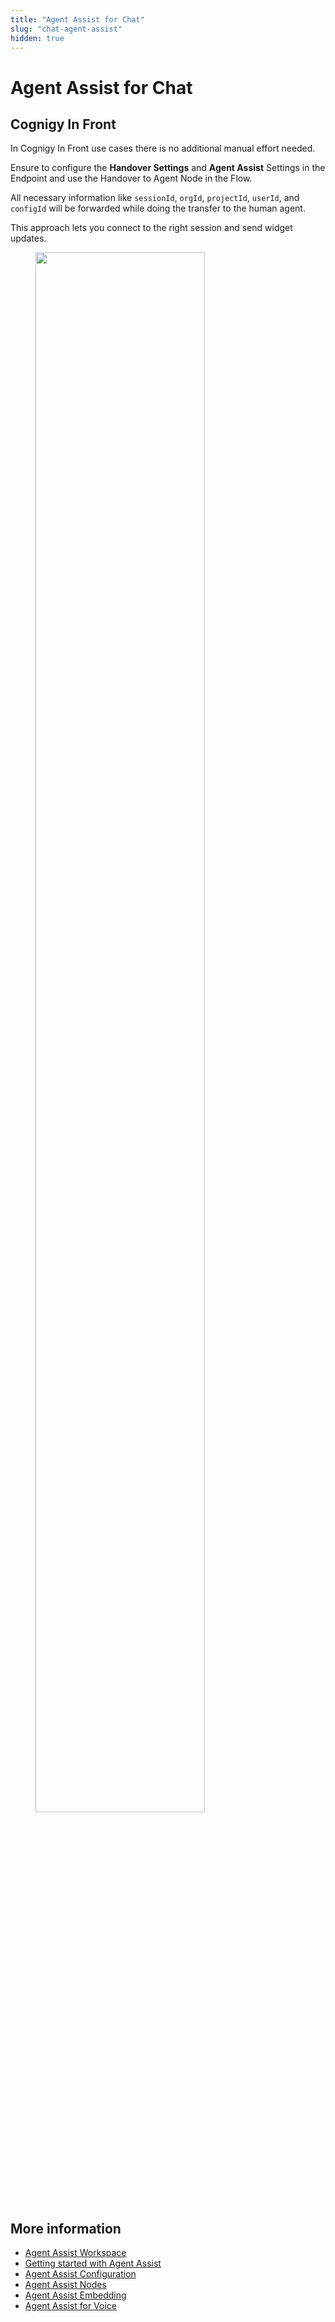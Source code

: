 ```yaml
---
title: "Agent Assist for Chat"
slug: "chat-agent-assist"
hidden: true
---
```


# Agent Assist for Chat 

## Cognigy In Front

In Cognigy In Front use cases there is no additional manual effort needed.

Ensure to configure the **Handover Settings** and **Agent Assist** Settings in the Endpoint and use the Handover to Agent Node in the Flow.

All necessary information like `sessionId`, `orgId`, `projectId`, `userId`, and `configId` will be forwarded while doing the transfer to the human agent. 

This approach lets you connect to the right session and send widget updates.

<figure>
  <img class="image-center" src="{{config.site_url}}agent-assist/images/chat.png" width="80%" />
</figure>

## More information

- [Agent Assist Workspace](overview.md)
- [Getting started with Agent Assist](getting-started.md)
- [Agent Assist Configuration](configuration.md)
- [Agent Assist Nodes](../ai/flow-nodes/agent-assist/overview.md)
- [Agent Assist Embedding](embedding.md)
- [Agent Assist for Voice](../agent-assist/voice-agent-assist/voice-overview.md)